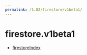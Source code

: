 ```yaml
---
permalink: /1.82/firestore/v1beta1/
---
```


# firestore.v1beta1



* [firestoreIndex](firestoreIndex.md)